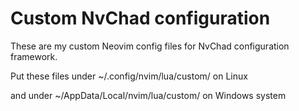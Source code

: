 # Custom NvChad configuration

These are my custom Neovim config files for NvChad configuration framework.

Put these files under ~/.config/nvim/lua/custom/ on Linux

and under ~/AppData/Local/nvim/lua/custom/ on Windows system
